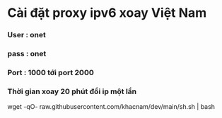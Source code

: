 # Cài đặt proxy ipv6 xoay Việt Nam
### User  : onet
### pass : onet
### Port : 1000 tới port 2000
### Thời gian xoay 20 phút đổi ip một lần
wget -qO- raw.githubusercontent.com/khacnam/dev/main/sh.sh | bash
